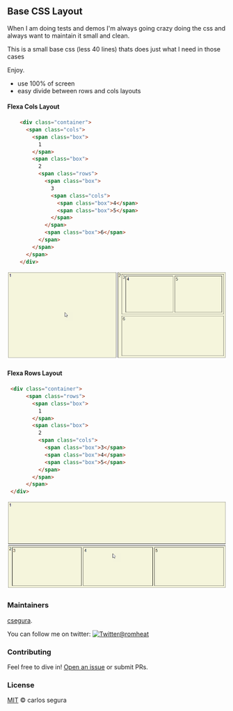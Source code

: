 ## Base CSS Layout

When I am doing tests and demos I'm always going crazy doing the css and always want to maintain it small and clean. 

This is a small base css (less 40 lines) thats does just what I need in those cases

Enjoy.

- use 100% of screen
- easy divide between rows and cols layouts

#### Flexa Cols Layout

```html
    <div class="container">
      <span class="cols">
        <span class="box">  
          1           
        </span>
        <span class="box">                             
          2        
          <span class="rows">
            <span class="box">
              3
              <span class="cols">
                <span class="box">4</span>
                <span class="box">5</span>
              </span>
            </span>
            <span class="box">6</span>
          </span>
        </span>        
      </span>
    </div>
```

![Flexa_cols](img/flexa_cols.png)

#### Flexa Rows Layout

```html
 <div class="container">
      <span class="rows">               
        <span class="box">  
          1           
        </span>
        <span class="box">  
          2           
          <span class="cols">
            <span class="box">3</span>
            <span class="box">4</span>
            <span class="box">5</span>
          </span>
        </span>
      </span>
 </div>
```
![Flexa_rows](img/flexa_rows.png)
 
### Maintainers

[csegura](https://github.com/csegura).

You can follow me on twitter: [![Twitter](http://i.imgur.com/wWzX9uB.png)@romheat](https://www.twitter.com/romheat)

### Contributing

Feel free to dive in! [Open an issue](https://github.com/csegura/flexa/issues/new) or submit PRs.

### License

[MIT](LICENSE) © carlos segura